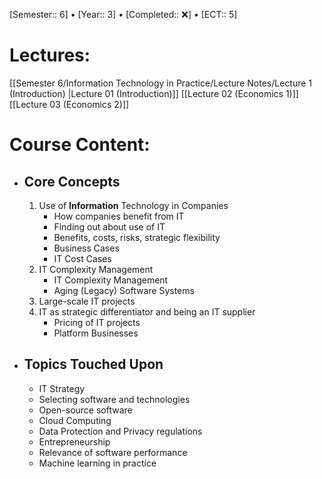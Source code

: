 [Semester:: 6]   •   [Year:: 3]   •   [Completed:: ❌]  •   [ECT:: 5]

# Lectures:
[[Semester 6/Information Technology in Practice/Lecture Notes/Lecture 1 (Introduction) |Lecture 01 (Introduction)]]
[[Lecture 02 (Economics 1)]] 
[[Lecture 03 (Economics 2)]]

# Course Content:
- ## Core Concepts
	1. Use of **Information** Technology in Companies
		- How companies benefit from IT
		- Finding out about use of IT
		- Benefits, costs, risks, strategic flexibility
		- Business Cases
		- IT Cost Cases
	2. IT Complexity Management
		- IT Complexity Management
		- Aging (Legacy) Software Systems
	3. Large-scale IT projects
	4. IT as strategic differentiator and being an IT supplier
		- Pricing of IT projects
		- Platform Businesses
- ## Topics Touched Upon
	- IT Strategy
	- Selecting software and technologies
	- Open-source software
	- Cloud Computing
	- Data Protection and Privacy regulations
	- Entrepreneurship
	- Relevance of software performance
	- Machine learning in practice


